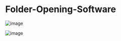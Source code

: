 # Folder-Opening-Software

![image](https://github.com/hassanharis/Folder-Opening-Software/assets/45975234/39d03ecf-2e7a-49bb-b4d6-128caf5d5c8e)

![image](https://github.com/hassanharis/Folder-Opening-Software/assets/45975234/fc4527ba-9a15-4ef0-9460-ac9ba125e298)

